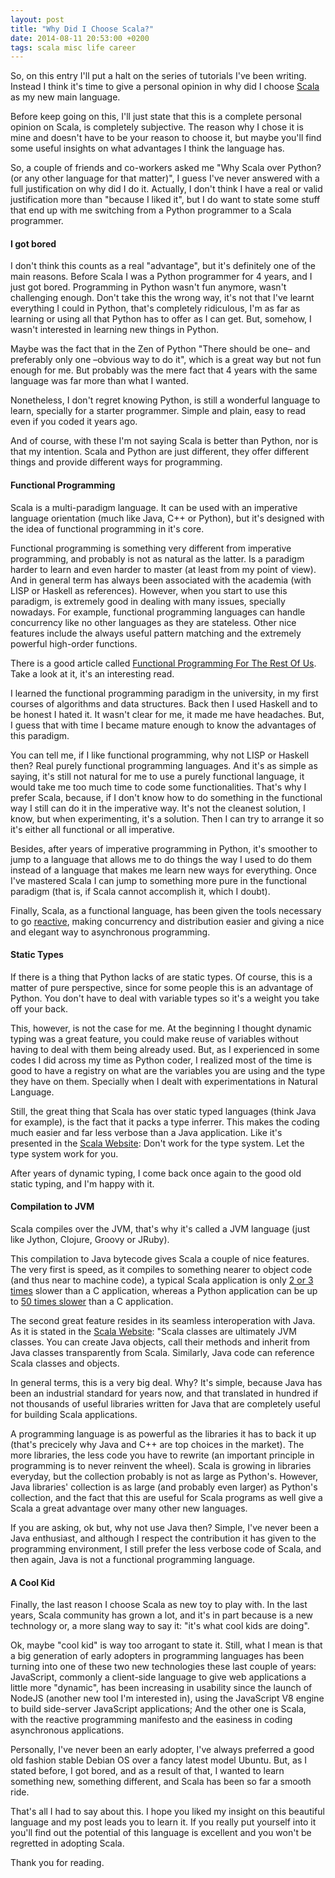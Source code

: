 ```yaml
---
layout: post
title: "Why Did I Choose Scala?"
date: 2014-08-11 20:53:00 +0200
tags: scala misc life career
---
```


So, on this entry I'll put a halt on the series of tutorials I've been writing.
Instead I think it's time to give a personal opinion in why did I choose
[Scala](http://scala-lang.org/) as my new main language.

Before keep going on this, I'll just state that this is a complete personal
opinion on Scala, is completely subjective. The reason why I chose it is mine
and doesn't have to be your reason to choose it, but maybe you'll find some
useful insights on what advantages I think the language has.

So, a couple of friends and co-workers asked me "Why Scala over Python? (or any
other language for that matter)", I guess I've never answered with a full
justification on why did I do it. Actually, I don't think I have a real or valid
justification more than "because I liked it", but I do want to state some stuff
that end up with me switching from a Python programmer to a Scala programmer.

<!-- more -->

#### I got bored

I don't think this counts as a real "advantage", but it's definitely one of the
main reasons. Before Scala I was a Python programmer for 4 years, and I just got
bored. Programming in Python wasn't fun anymore, wasn't challenging enough.
Don't take this the wrong way, it's not that I've learnt everything I could in
Python, that's completely ridiculous, I'm as far as learning or using all that
Python has to offer as I can get. But, somehow, I wasn't interested in learning
new things in Python.

Maybe was the fact that in the Zen of Python "There should be one– and
preferably only one –obvious way to do it", which is a great way but not fun
enough for me. But probably was the mere fact that 4 years with the same
language was far more than what I wanted.

Nonetheless, I don't regret knowing Python, is still a wonderful language to
learn, specially for a starter programmer. Simple and plain, easy to read even
if you coded it years ago.

And of course, with these I'm not saying Scala is better than Python, nor is
that my intention. Scala and Python are just different, they offer different
things and provide different ways for programming.

#### Functional Programming

Scala is a multi-paradigm language. It can be used with an imperative language
orientation (much like Java, C++ or Python), but it's designed with the idea of
functional programming in it's core.

Functional programming is something very different from imperative programming,
and probably is not as natural as the latter. Is a paradigm harder to learn and
even harder to master (at least from my point of view). And in general term has
always been associated with the academia (with LISP or Haskell as references).
However, when you start to use this paradigm, is extremely good in dealing with
many issues, specially nowadays. For example, functional programming languages
can handle concurrency like no other languages as they are stateless. Other nice
features include the always useful pattern matching and the extremely powerful
high-order functions.

There is a good article called [Functional Programming For The Rest Of
Us](http://www.defmacro.org/ramblings/fp.html). Take a look at it, it's an
interesting read.

I learned the functional programming paradigm in the university, in my first
courses of algorithms and data structures. Back then I used Haskell and to be
honest I hated it. It wasn't clear for me, it made me have headaches. But, I
guess that with time I became mature enough to know the advantages of this
paradigm.

You can tell me, if I like functional programming, why not LISP or Haskell then?
Real purely functional programming languages. And it's as simple as saying, it's
still not natural for me to use a purely functional language, it would take me
too much time to code some functionalities. That's why I prefer Scala, because,
if I don't know how to do something in the functional way I still can do it in
the imperative way. It's not the cleanest solution, I know, but when
experimenting, it's a solution. Then I can try to arrange it so it's either all
functional or all imperative.

Besides, after years of imperative programming in Python, it's smoother to jump
to a language that allows me to do things the way I used to do them instead of a
language that makes me learn new ways for everything. Once I've mastered Scala I
can jump to something more pure in the functional paradigm (that is, if Scala
cannot accomplish it, which I doubt).

Finally, Scala, as a functional language, has been given the tools necessary to
go [reactive](http://www.reactivemanifesto.org/), making concurrency and
distribution easier and giving a nice and elegant way to asynchronous
programming.

#### Static Types

If there is a thing that Python lacks of are static types. Of course, this is a
matter of pure perspective, since for some people this is an advantage of
Python. You don't have to deal with variable types so it's a weight you take off
your back.

This, however, is not the case for me. At the beginning I thought dynamic typing
was a great feature, you could make reuse of variables without having to deal
with them being already used. But, as I experienced in some codes I did across
my time as Python coder, I realized most of the time is good to have a registry
on what are the variables you are using and the type they have on them.
Specially when I dealt with experimentations in Natural Language.

Still, the great thing that Scala has over static typed languages (think Java
for example), is the fact that it packs a type inferrer. This makes the coding
much easier and far less verbose than a Java application. Like it's presented in
the [Scala Website](http://scala-lang.org/): Don't work for the type system. Let
the type system work for you.

After years of dynamic typing, I come back once again to the good old static
typing, and I'm happy with it.

#### Compilation to JVM

Scala compiles over the JVM, that's why it's called a JVM language (just like
Jython, Clojure, Groovy or JRuby).

This compilation to Java bytecode gives Scala a couple of nice features. The
very first is speed, as it compiles to something nearer to object code (and
thus near to machine code), a typical Scala application is only [2 or 3
times](http://benchmarksgame.alioth.debian.org/u32/which-programs-are-fastest.php)
slower than a C application, whereas a Python application can be up to [50
times
slower](http://benchmarksgame.alioth.debian.org/u32/which-programs-are-fastest.php)
than a C application.

The second great feature resides in its seamless interoperation with Java. As it
is stated in the [Scala Website](http://scala-lang.org/): "Scala classes are
ultimately JVM classes. You can create Java objects, call their methods and
inherit from Java classes transparently from Scala. Similarly, Java code can
reference Scala classes and objects.

In general terms, this is a very big deal. Why? It's simple, because Java has
been an industrial standard for years now, and that translated in hundred if not
thousands of useful libraries written for Java that are completely useful for
building Scala applications.

A programming language is as powerful as the libraries it has to back it up
(that's precicely why Java and C++ are top choices in the market). The more
libraries, the less code you have to rewrite (an important principle in
programming is to never reinvent the wheel). Scala is growing in libraries
everyday, but the collection probably is not as large as Python's. However, Java
libraries' collection is as large (and probably even larger) as Python's
collection, and the fact that this are useful for Scala programs as well give a
Scala a great advantage over many other new languages.

If you are asking, ok but, why not use Java then? Simple, I've never been a Java
enthusiast, and although I respect the contribution it has given to the
programming environment, I still prefer the less verbose code of Scala, and then
again, Java is not a functional programming language.

#### A Cool Kid

Finally, the last reason I choose Scala as new toy to play with. In the last
years, Scala community has grown a lot, and it's in part because is a new
technology or, a more slang way to say it: "it's what cool kids are doing".

Ok, maybe "cool kid" is way too arrogant to state it. Still, what I mean is that
a big generation of early adopters in programming languages has been turning
into one of these two new technologies these last couple of years: JavaScript,
commonly a client-side language to give web applications a little more
"dynamic", has been increasing in usability since the launch of NodeJS (another
new tool I'm interested in), using the JavaScript V8 engine to build side-server
JavaScript applications; And the other one is Scala, with the reactive
programming manifesto and the easiness in coding asynchronous applications.

Personally, I've never been an early adopter, I've always preferred a good old
fashion stable Debian OS over a fancy latest model Ubuntu. But, as I stated
before, I got bored, and as a result of that, I wanted to learn something new,
something different, and Scala has been so far a smooth ride.

That's all I had to say about this. I hope you liked my insight on this
beautiful language and my post leads you to learn it. If you really put yourself
into it you'll find out the potential of this language is excellent and you
won't be regretted in adopting Scala.

Thank you for reading.
